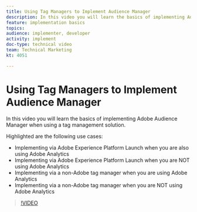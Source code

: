 ```yaml
---
title: Using Tag Managers to Implement Audience Manager
description: In this video you will learn the basics of implementing Adobe Audience Manager when using a tag management solution.
feature: implementation basics
topics: 
audience: implementer, developer
activity: implement
doc-type: technical video
team: Technical Marketing
kt: 4051

---
```


# Using Tag Managers to Implement Audience Manager

In this video you will learn the basics of implementing Adobe Audience Manager when using a tag management solution.

Highlighted are the following use cases:

* Implementing via Adobe Experience Platform Launch when you are also using Adobe Analytics
* Implementing via Adobe Experience Platform Launch when you are NOT using Adobe Analytics
* Implementing via a non-Adobe tag manager when you are using Adobe Analytics
* Implementing via a non-Adobe tag manager when you are NOT using Adobe Analytics

>[!VIDEO](https://video.tv.adobe.com/v/29964/?quality=12)
